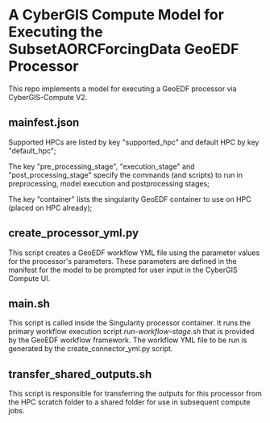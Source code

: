 # A CyberGIS Compute Model for Executing the SubsetAORCForcingData GeoEDF Processor

This repo implements a model for executing a GeoEDF processor via CyberGIS-Compute V2. 

## mainfest.json

Supported HPCs are listed by key "supported_hpc" and default HPC by key "default_hpc";

The key "pre_processing_stage", "execution_stage" and "post_processing_stage" specify the commands (and scripts) to run in preprocessing, model execution and postprocessing stages;

The key "container" lists the singularity GeoEDF container to use on HPC (placed on HPC already);

## create_processor_yml.py

This script creates a GeoEDF workflow YML file using the parameter values for the processor's parameters. These parameters are defined in the manifest 
for the model to be prompted for user input in the CyberGIS Compute UI. 

## main.sh

This script is called inside the Singularity processor container. It runs the primary workflow execution script *run-workflow-stage.sh* that is provided by the GeoEDF workflow framework. The workflow YML file to be run is generated by the create_connector_yml.py script.

## transfer_shared_outputs.sh

This script is responsible for transferring the outputs for this processor from the HPC scratch folder to a shared folder for use in subsequent compute jobs.
